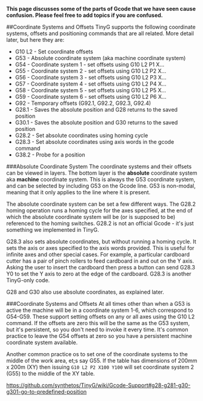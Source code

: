 **This page discusses some of the parts of Gcode that we have seen cause confusion. Please feel free to add topics if you are confused.**

##Coordinate Systems and Offsets
TinyG supports the following coordinate systems, offsets and positioning commands that are all related. More detail later, but here they are:

* G10 L2 - Set coordinate offsets 
* G53 - Absolute coordinate system (aka machine coordinate system)
* G54 - Coordinate system 1 - set offsets using G10 L2 P1 X...
* G55 - Coordinate system 2 - set offsets using G10 L2 P2 X...
* G56 - Coordinate system 3 - set offsets using G10 L2 P3 X...
* G57 - Coordinate system 4 - set offsets using G10 L2 P4 X...
* G58 - Coordinate system 5 - set offsets using G10 L2 P5 X...
* G59 - Coordinate system 6 - set offsets using G10 L2 P6 X...
* G92 - Temporary offsets (G92.1, G92.2, G92.3, G92.4)
* G28.1 - Saves the absolute position and G28 returns to the saved position
* G30.1 - Saves the absolute position and G30 returns to the saved position
* G28.2 - Set absolute coordinates using homing cycle
* G28.3 - Set absolute coordinates using axis words in the gcode command
* G38.2 - Probe for a position

###Absolute Coordinate System
The coordinate systems and their offsets can be viewed in layers. The bottom layer is the **absolute** coordinate system aka **machine** coordinate system. This is always the G53 coordinate system, and can be selected by including G53 on the Gcode line. G53 is non-modal, meaning that it only applies to the line where it is present.

The absolute coordinate system can be set a few different ways. The G28.2 homing operation runs a homing cycle for the axes specified, at the end of which the absolute coordinate system will be (or is supposed to be) referenced to the homing switches. G28.2 is not an official Gcode - it's just something we implemented in TinyG.

G28.3 also sets absolute coordinates, but without running a homing cycle. It sets the axis or axes specified to the axis words provided. This is useful for infinite axes and other special cases. For example, a particular cardboard cutter has a pair of pinch rollers to feed cardboard in and out on the Y axis. Asking the user to insert the cardboard then press a button can send G28.3 Y0 to set the Y axis to zero at the edge of the cardboard. G28.3 is another TinyG-only code.

G28 and G30 also use absolute coordinates, as explained later.

###Coordinate Systems and Offsets
At all times other than when a G53 is active the machine will be in a coordinate system 1-6, which correspond to G54-G59. These support setting offsets on any or all axes using the G10 L2 command. If the offsets are zero this will be the same as the G53 system, but it's persistent, so you don't need to invoke it every time. It's common practice to leave the G54 offsets at zero so you have a persistent machine coordinate system available.

Another common practice os to set one of the coordinate systems to the middle of the work area, et;s say G55. If the table has dimensions of 200mm x 200m (XY) then issuing `G10 L2 P2 X100 Y100` will set coordinate system 2 (G55) to the middle of the XY table.



https://github.com/synthetos/TinyG/wiki/Gcode-Support#g28-g281-g30-g301-go-to-predefined-position

